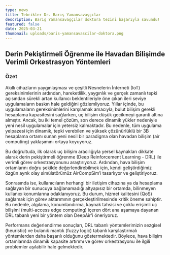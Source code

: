 ```yaml
---
type: news
title: Tebrikler Dr. Barış Yamansavaşçılar
description: Barış Yamansavaşçılar doktora tezini başarıyla savundu!
featured: false
date: 2025-03-21
thumbnail: uploads/baris-yamansavascilar-doktora.png
---
```

## Derin Pekiştirmeli Öğrenme ile Havadan Bilişimde Verimli Orkestrasyon Yöntemleri

### Özet

Akıllı cihazların yaygınlaşması ve çeşitli Nesnelerin İnterneti (IoT) gereksinimlerinin ardından, hareketlilik, yaygınlık ve gerçek zamanlı tepki açısından sürekli artan kullanıcı beklentileriyle öne çıkan ileri seviye uygulamaların baskın hale geldiğini gözlemliyoruz. Yıllar içinde, bu uygulamaların gereksinimlerini karşılamak amacıyla, bulut bilişim gerekli hesaplama kapasitesini sağlarken, uç bilişim düşük gecikmeyi garanti altına almıştır. Ancak, bu iki temel çözüm, son derece dinamik yükler nedeniyle yeni nesil uygulamalar için yetersiz kalmaktadır. Bu nedenle, tüm uygulama yelpazesi için dinamik, tepki verebilen ve yüksek çözünürlüklü bir 3B hesaplama ortamı sunan yeni nesil bir paradigma olan havadan bilişim (air computing) yaklaşımını ortaya koyuyoruz.

Bu doğrultuda, ilk olarak uç bilişim aracılığıyla yersel kaynakları dikkate alarak derin pekiştirmeli öğrenme (Deep Reinforcement Learning - DRL) ile verimli görev orkestrasyonunu araştırıyoruz. Ardından, hava bilişim ortamlarını doğru şekilde değerlendirebilmek için, kendi geliştirdiğimiz özgün ayrık olay simülatörümüz AirCompSim’i tasarlıyor ve geliştiriyoruz.

Sonrasında ise, kullanıcıların herhangi bir iletişim cihazına ya da hesaplama sağlayan bir sunucuya bağlanamadığı altyapısız bir ortamda, bilinmeyen kullanıcı konumlarına odaklanıyoruz. Bu durum, hizmet kalitesini (QoS) sağlamak için görev aktarımının gerçekleştirilmesinde kritik öneme sahiptir. Bu nedenle, algılama, konumlandırma, kaynak tahsisi ve çoklu erişimli uç bilişimi (multi-access edge computing) içeren dört ana aşamaya dayanan DRL tabanlı yeni bir yöntem olan DeepAir'i öneriyoruz.

Performans değerlendirme sonuçları, DRL tabanlı yöntemlerimizin sezgisel (heuristic) ve bulanık mantık (fuzzy logic) tabanlı karşılaştırmalı yöntemlerden daha başarılı olduğunu göstermektedir. Böylece, hava bilişim ortamlarında dinamik kapasite artırımı ve görev orkestrasyonu ile ilgili problemler aşılabilir hale gelmektedir.
